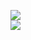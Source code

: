 [![](https://img.shields.io/badge/Made%20With-Github%20Spray-lightgrey.svg?style=for-the-badge&logo=github)](https://github.com/Annihil/github-spray#22076)  
[![](https://i.imgur.com/2DrTn0Z.gif)](https://github.com/Annihil/github-spray)